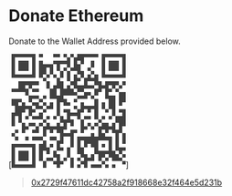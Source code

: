 # Donate Ethereum

Donate to the Wallet Address provided below.

[![Discord Banner](/assets/donate-eth.svg)]

> [0x2729f47611dc42758a2f918668e32f464e5d231b](https://blockchair.com/ethereum/address/0x2729f47611dc42758a2f918668e32f464e5d231b)
